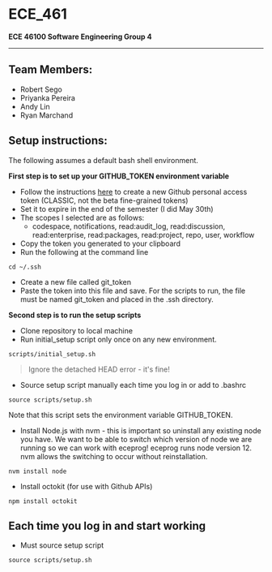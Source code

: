 # ECE_461
**ECE 46100 Software Engineering Group 4**

---

## Team Members:
- Robert Sego
- Priyanka Pereira
- Andy Lin
- Ryan Marchand

## Setup instructions:
The following assumes a default bash shell environment.

**First step is to set up your GITHUB_TOKEN environment variable**
- Follow the instructions [here](https://docs.github.com/en/authentication/keeping-your-account-and-data-secure/creating-a-personal-access-token) to create a new Github personal access token (CLASSIC, not the beta fine-grained tokens)
- Set it to expire in the end of the semester (I did May 30th)
- The scopes I selected are as follows:
	- codespace, notifications, read:audit_log, read:discussion, read:enterprise, read:packages, read:project, 		repo, user, workflow
- Copy the token you generated to your clipboard
- Run the following at the command line

```
cd ~/.ssh
```
- Create a new file called git_token
- Paste the token into this file and save. For the scripts to run, the file must be named git_token and placed in the .ssh directory.



**Second step is to run the setup scripts**

- Clone repository to local machine
- Run initial_setup script only once on any new environment.

```
scripts/initial_setup.sh
```

>Ignore the detached HEAD error - it's fine!

- Source setup script manually each time you log in or add to .bashrc

```
source scripts/setup.sh
```
Note that this script sets the environment variable GITHUB_TOKEN.
- Install Node.js with nvm - this is important so uninstall any existing node you have. We want to be able to switch which version of node we are running so we can work with eceprog! eceprog runs node version 12. nvm allows the switching to occur without reinstallation.

```
nvm install node
```

- Install octokit (for use with Github APIs)

```
npm install octokit
```

## Each time you log in and start working
- Must source setup script

```
source scripts/setup.sh
```
